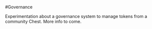 #Governance

Experimentation about a governance system to manage tokens from a community Chest.
More info to come.
